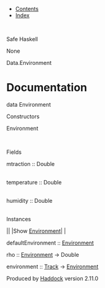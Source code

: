 -   [Contents](index.html)
-   [Index](doc-index.html)

 

Safe Haskell

None

Data.Environment

Documentation
=============

data Environment

Constructors

Environment

 

Fields

mtraction :: Double  
 

temperature :: Double  
 

humidity :: Double  
 

Instances

||
|Show [Environment](Data-Environment.html#t:Environment)| |

defaultEnvironment :: [Environment](Data-Environment.html#t:Environment)

rho :: [Environment](Data-Environment.html#t:Environment) -\> Double

environment :: [Track](Data-Track.html#t:Track) -\> [Environment](Data-Environment.html#t:Environment)

Produced by [Haddock](http://www.haskell.org/haddock/) version 2.11.0
